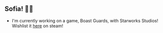 ##  Sofia! 👋💜
- I'm currently working on a game, Boast Guards, with Starworks Studios!
  Wishlist it [here](https://store.steampowered.com/app/3454840/Boast_Guards/) on steam!
